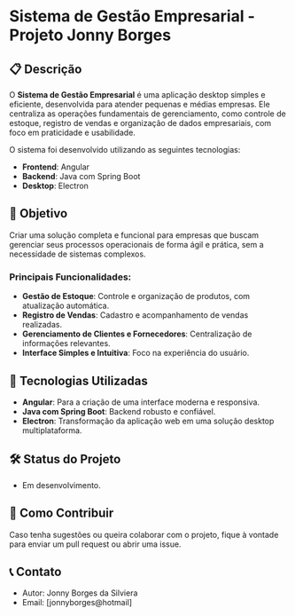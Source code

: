 # Sistema de Gestão Empresarial - Projeto Jonny Borges

## 📋 Descrição
O **Sistema de Gestão Empresarial** é uma aplicação desktop simples e eficiente, desenvolvida para atender pequenas e médias empresas. Ele centraliza as operações fundamentais de gerenciamento, como controle de estoque, registro de vendas e organização de dados empresariais, com foco em praticidade e usabilidade.

O sistema foi desenvolvido utilizando as seguintes tecnologias:
- **Frontend**: Angular
- **Backend**: Java com Spring Boot
- **Desktop**: Electron

## 🎯 Objetivo
Criar uma solução completa e funcional para empresas que buscam gerenciar seus processos operacionais de forma ágil e prática, sem a necessidade de sistemas complexos.

### Principais Funcionalidades:
- **Gestão de Estoque**: Controle e organização de produtos, com atualização automática.
- **Registro de Vendas**: Cadastro e acompanhamento de vendas realizadas.
- **Gerenciamento de Clientes e Fornecedores**: Centralização de informações relevantes.
- **Interface Simples e Intuitiva**: Foco na experiência do usuário.

## 🚀 Tecnologias Utilizadas
- **Angular**: Para a criação de uma interface moderna e responsiva.
- **Java com Spring Boot**: Backend robusto e confiável.
- **Electron**: Transformação da aplicação web em uma solução desktop multiplataforma.

## 🛠️ Status do Projeto
- Em desenvolvimento.

## 🔗 Como Contribuir
Caso tenha sugestões ou queira colaborar com o projeto, fique à vontade para enviar um pull request ou abrir uma issue.

## 📞 Contato
- Autor: Jonny Borges da Silviera
- Email: [jonnyborges@hotmail]
